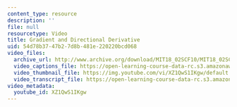 ```yaml
---
content_type: resource
description: ''
file: null
resourcetype: Video
title: Gradient and Directional Derivative
uid: 54d78b37-47b2-7d8b-481e-220220bcd068
video_files:
  archive_url: http://www.archive.org/download/MIT18_02SCF10/MIT18_02SCF10Rec_27_300k.mp4
  video_captions_file: https://open-learning-course-data-rc.s3.amazonaws.com/18-02sc-multivariable-calculus-fall-2010/be92a2289ab157eba2cfa00cc1d5a106_XZ1QwS1IKgw.vtt
  video_thumbnail_file: https://img.youtube.com/vi/XZ1QwS1IKgw/default.jpg
  video_transcript_file: https://open-learning-course-data-rc.s3.amazonaws.com/18-02sc-multivariable-calculus-fall-2010/3f6329d89fcad9df0486059975fef43c_XZ1QwS1IKgw.pdf
video_metadata:
  youtube_id: XZ1QwS1IKgw
---
```

